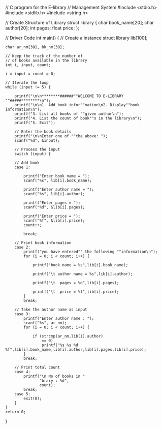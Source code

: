 // C program for the E-library
// Management System
#include <stdio.h>
#include <stdlib.h>
#include <string.h>
  
// Create Structure of Library
struct library {
    char book_name[20];
    char author[20];
    int pages;
    float price;
};
  
// Driver Code
int main()
{
    // Create a instance
    struct library lib[100];
  
    char ar_nm[30], bk_nm[30];
  
    // Keep the track of the number of
    // of books available in the library
    int i, input, count;
  
    i = input = count = 0;
  
    // Iterate the loop
    while (input != 5) {
  
        printf("\n\n********######""WELCOME TO E-LIBRARY ""#####********\n");
        printf("\n\n1. Add book infor""mation\n2. Display""book information\n");
        printf("3. List all books of ""given author\n");
        printf("4. List the count of book""s in the library\n");
        printf("5. Exit");
  
        // Enter the book details
        printf("\n\nEnter one of ""the above: ");
        scanf("%d", &input);
  
        // Process the input
        switch (input) {
  
        // Add book
        case 1:
  
            printf("Enter book name = ");
            scanf("%s", lib[i].book_name);
  
            printf("Enter author name = ");
            scanf("%s", lib[i].author);
  
            printf("Enter pages = ");
            scanf("%d", &lib[i].pages);
  
            printf("Enter price = ");
            scanf("%f", &lib[i].price);
            count++;
  
            break;
  
        // Print book information
        case 2:
            printf("you have entered"" the following ""information\n");
            for (i = 0; i < count; i++) {
  
                printf("book name = %s",lib[i].book_name);
  
                printf("\t author name = %s",lib[i].author);
  
                printf("\t  pages = %d",lib[i].pages);
  
                printf("\t  price = %f",lib[i].price);
            }
            break;
  
        // Take the author name as input
        case 3:
            printf("Enter author name : ");
            scanf("%s", ar_nm);
            for (i = 0; i < count; i++) {
  
                if (strcmp(ar_nm,lib[i].author)
                    == 0)
                    printf("%s %s %d %f",lib[i].book_name,lib[i].author,lib[i].pages,lib[i].price);
            }
            break;
  
        // Print total count
        case 4:
            printf("\n No of books in "
                   "brary : %d",
                   count);
            break;
        case 5:
            exit(0);
        }
    }
    return 0;
}
